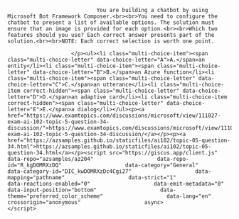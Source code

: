 <p class="card-text">
							
								You are building a chatbot by using Microsoft Bot Framework Composer.<br><br>You need to configure the chatbot to present a list of available options. The solution must ensure that an image is provided for each option.<br><br>Which two features should you use? Each correct answer presents part of the solution.<br><br>NOTE: Each correct selection is worth one point.
							
						</p><ul><li class="multi-choice-item"><span class="multi-choice-letter" data-choice-letter="A">A.</span>an entity</li><li class="multi-choice-item"><span class="multi-choice-letter" data-choice-letter="B">B.</span>an Azure function</li><li class="multi-choice-item"><span class="multi-choice-letter" data-choice-letter="C">C.</span>an utterance</li><li class="multi-choice-item correct-hidden"><span class="multi-choice-letter" data-choice-letter="D">D.</span>an adaptive card</li><li class="multi-choice-item correct-hidden"><span class="multi-choice-letter" data-choice-letter="E">E.</span>a dialog</li></ul><p><a href="https://www.examtopics.com/discussions/microsoft/view/111027-exam-ai-102-topic-5-question-34-discussion/">https://www.examtopics.com/discussions/microsoft/view/111027-exam-ai-102-topic-5-question-34-discussion/</a></p><p><a href="https://azsamples.github.io/staticfiles/ai102/topic-05-question-34.html">https://azsamples.github.io/staticfiles/ai102/topic-05-question-34.html</a></p><script src="https://giscus.app/client.js"                    data-repo="azsamples/az204"                    data-repo-id="R_kgDOMRXzDQ"                    data-category="General"                    data-category-id="DIC_kwDOMRXzDc4Cgi27"                    data-mapping="pathname"                    data-strict="1"                    data-reactions-enabled="0"                    data-emit-metadata="0"                    data-input-position="bottom"                    data-theme="preferred_color_scheme"                    data-lang="en"                    crossorigin="anonymous"                    async>                    </script>